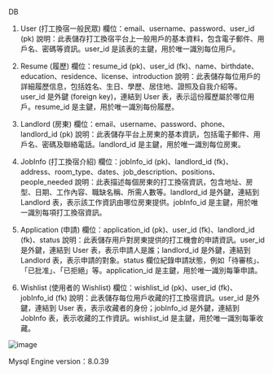 DB

1. User (打工換宿一般民眾)
欄位：email、username、password、user_id (pk)
說明：此表儲存打工換宿平台上一般用戶的基本資料，包含電子郵件、用戶名、密碼等資訊。user_id 是該表的主鍵，用於唯一識別每位用戶。

2. Resume (履歷)
欄位：resume_id (pk)、user_id (fk)、name、birthdate、education、residence、license、introduction
說明：此表儲存每位用戶的詳細履歷信息，包括姓名、生日、學歷、居住地、證照及自我介紹等。user_id 是外鍵 (foreign key)，連結到 User 表，表示這份履歷屬於哪位用戶。resume_id 是主鍵，用於唯一識別每份履歷。

3. Landlord (房東)
欄位：email、username、password、phone、landlord_id (pk)
說明：此表儲存平台上房東的基本資訊，包括電子郵件、用戶名、密碼及聯絡電話。landlord_id 是主鍵，用於唯一識別每位房東。

4. JobInfo (打工換宿介紹)
欄位：jobInfo_id (pk)、landlord_id (fk)、address、room_type、dates、job_description、positions、people_needed
說明：此表描述每個房東的打工換宿資訊，包含地址、房型、日期、工作內容、職缺名稱、所需人數等。landlord_id 是外鍵，連結到 Landlord 表，表示該工作資訊由哪位房東提供。jobInfo_id 是主鍵，用於唯一識別每項打工換宿資訊。

5. Application (申請)
欄位：application_id (pk)、user_id (fk)、landlord_id (fk)、status
說明：此表儲存用戶對房東提供的打工機會的申請資訊。user_id 是外鍵，連結到 User 表，表示申請人是誰；landlord_id 是外鍵，連結到 Landlord 表，表示申請的對象。status 欄位紀錄申請狀態，例如「待審核」、「已批准」、「已拒絕」等。application_id 是主鍵，用於唯一識別每筆申請。

6. Wishlist (使用者的 Wishlist)
欄位：wishlist_id (pk)、user_id (fk)、jobInfo_id (fk)
說明：此表儲存每位用戶收藏的打工換宿資訊。user_id 是外鍵，連結到 User 表，表示收藏者的身份；jobInfo_id 是外鍵，連結到 JobInfo 表，表示收藏的工作資訊。wishlist_id 是主鍵，用於唯一識別每筆收藏。

![image](https://hackmd.io/_uploads/SJx9GjlzJl.png)


Mysql Engine version：8.0.39

